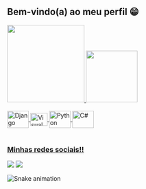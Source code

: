 ## Bem-vindo(a) ao meu perfil 😁

 <div>
   <a href="https://github.com/Gustavo1910">
   <img height="180em" src="https://github-readme-stats.vercel.app/api?username=Gustavo191&show_icons=true&theme=tokyonight&include_all_commits=true&count_private=true"/>
   <img height="120em" src="https://github-readme-stats.vercel.app/api/top-langs/?username=Gustavo191&layout=compact&langs_count=6&theme=tokyonight"/>

</div>
<div style="display: inline_block"><br>
  <img align="center" alt="Django" height="40" width="50"src="https://cdn.jsdelivr.net/gh/devicons/devicon/icons/django/django-plain-wordmark.svg" />
  <img align="center" alt="Visual" height="30" width="40"src="https://cdn.jsdelivr.net/gh/devicons/devicon/icons/vscode/vscode-original.svg" /> 
  <img align="center" alt="Python" height="40" width="50"src="https://cdn.jsdelivr.net/gh/devicons/devicon/icons/python/python-original-wordmark.svg" />
  <img align="center" alt="C#" height="40" width="50"src="https://cdn.jsdelivr.net/gh/devicons/devicon/icons/csharp/csharp-original.svg" />
          
</div>
 
 <br>
 
  ### Minhas redes sociais!!
 
<div> 
  <a href="https://instagram.com/_oliveira.exe" target="_blank"><img src="https://img.shields.io/badge/-Instagram-%23E4405F?style=for-the-badge&logo=instagram&logoColor=white" target="_blank"></a>
  <a href = "mailto:wolftenis271108@gmail.com"><img src="https://img.shields.io/badge/-Gmail-%23333?style=for-the-badge&logo=gmail&logoColor=white" target="_blank"></a>
 
  ![Snake animation](https://github.com/Gustavo1910/Gustavo1910/blob/output/github-contribution-grid-snake.svg)

</div>
